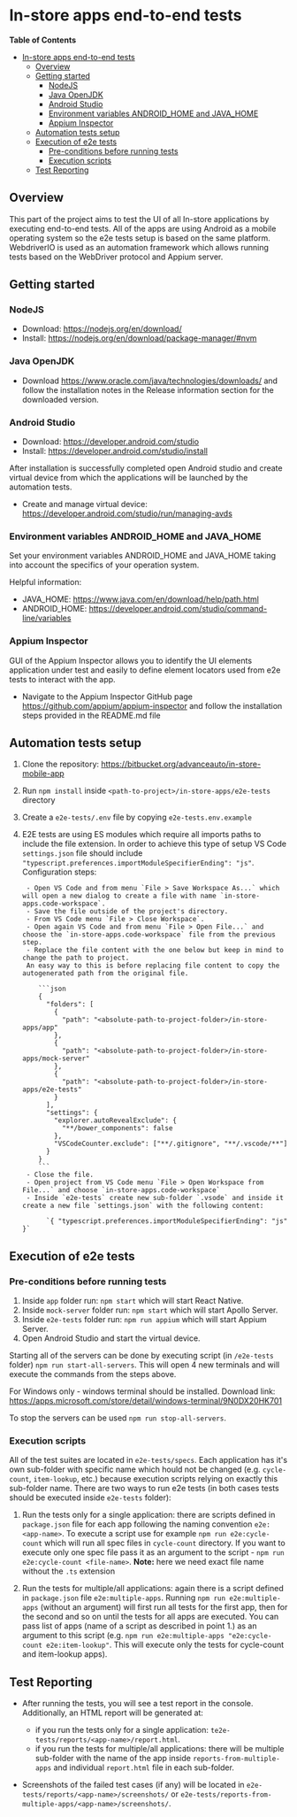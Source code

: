 # In-store apps end-to-end tests

**Table of Contents**

- [In-store apps end-to-end tests](#in-store-apps-end-to-end-tests)
  - [Overview](#overview)
  - [Getting started](#getting-started)
    - [NodeJS](#nodejs)
    - [Java OpenJDK](#java-openjdk)
    - [Android Studio](#android-studio)
    - [Environment variables ANDROID_HOME and JAVA_HOME](#environment-variables-android_home-and-java_home)
    - [Appium Inspector](#appium-inspector)
  - [Automation tests setup](#automation-tests-setup)
  - [Execution of e2e tests](#execution-of-e2e-tests)
    - [Pre-conditions before running tests](#pre-conditions-before-running-tests)
    - [Execution scripts](#execution-scripts)
  - [Test Reporting](#test-reporting)

## Overview

This part of the project aims to test the UI of all In-store applications by
executing end-to-end tests. All of the apps are using Android as a mobile
operating system so the e2e tests setup is based on the same platform.
WebdriverIO is used as an automation framework which allows running tests based
on the WebDriver protocol and Appium server.

## Getting started

### NodeJS

- Download: https://nodejs.org/en/download/
- Install: https://nodejs.org/en/download/package-manager/#nvm

### Java OpenJDK

- Download https://www.oracle.com/java/technologies/downloads/ and follow the
  installation notes in the Release information section for the downloaded
  version.

### Android Studio

- Download: https://developer.android.com/studio
- Install: https://developer.android.com/studio/install

After installation is successfully completed open Android studio and create
virtual device from which the applications will be launched by the automation
tests.

- Create and manage virtual device:
  https://developer.android.com/studio/run/managing-avds

### Environment variables ANDROID_HOME and JAVA_HOME

Set your environment variables ANDROID_HOME and JAVA_HOME taking into account
the specifics of your operation system.

Helpful information:

- JAVA_HOME: https://www.java.com/en/download/help/path.html
- ANDROID_HOME: https://developer.android.com/studio/command-line/variables

### Appium Inspector

GUI of the Appium Inspector allows you to identify the UI elements application
under test and easily to define element locators used from e2e tests to interact
with the app.

- Navigate to the Appium Inspector GitHub page
  https://github.com/appium/appium-inspector and follow the installation steps
  provided in the README.md file

## Automation tests setup

1.  Clone the repository: https://bitbucket.org/advanceauto/in-store-mobile-app
2.  Run `npm install` inside `<path-to-project>/in-store-apps/e2e-tests`
    directory
3.  Create a `e2e-tests/.env` file by copying `e2e-tests.env.example`
4.  E2E tests are using ES modules which require all imports paths to include
    the file extension. In order to achieve this type of setup VS Code
    `settings.json` file should include
    `"typescript.preferences.importModuleSpecifierEnding": "js"`. Configuration
    steps:

         - Open VS Code and from menu `File > Save Workspace As...` which will open a new dialog to create a file with name `in-store-apps.code-workspace`.
         - Save the file outside of the project's directory.
         - From VS Code menu `File > Close Workspace`.
         - Open again VS Code and from menu `File > Open File...` and choose the `in-store-apps.code-workspace` file from the previous step.
         - Replace the file content with the one below but keep in mind to change the path to project.
         An easy way to this is before replacing file content to copy the autogenerated path from the original file.

            ```json
            {
              "folders": [
                {
                  "path": "<absolute-path-to-project-folder>/in-store-apps/app"
                },
                {
                  "path": "<absolute-path-to-project-folder>/in-store-apps/mock-server"
                },
                {
                  "path": "<absolute-path-to-project-folder>/in-store-apps/e2e-tests"
                }
              ],
              "settings": {
                "explorer.autoRevealExclude": {
                  "**/bower_components": false
                },
                "VSCodeCounter.exclude": ["**/.gitignore", "**/.vscode/**"]
              }
            }
            ```
         - Close the file.
         - Open project from VS Code menu `File > Open Workspace from File...` and choose `in-store-apps.code-workspace`
         - Inside `e2e-tests` create new sub-folder `.vsode` and inside it create a new file `settings.json` with the following content:

              `{ "typescript.preferences.importModuleSpecifierEnding": "js" }`

## Execution of e2e tests

### Pre-conditions before running tests

1. Inside `app` folder run: `npm start` which will start React Native.
2. Inside `mock-server` folder run: `npm start` which will start Apollo Server.
3. Inside `e2e-tests` folder run: `npm run appium` which will start Appium
   Server.
4. Open Android Studio and start the virtual device.

Starting all of the servers can be done by executing script (in `/e2e-tests`
folder) `npm run start-all-servers`. This will open 4 new terminals and will
execute the commands from the steps above.

For Windows only - windows terminal should be installed. Download link:
https://apps.microsoft.com/store/detail/windows-terminal/9N0DX20HK701

To stop the servers can be used `npm run stop-all-servers`.

### Execution scripts

All of the test suites are located in `e2e-tests/specs`. Each application has
it's own sub-folder with specific name which hould not be changed (e.g.
`cycle-count`, `item-lookup`, etc.) because execution scripts relying on exactly
this sub-folder name. There are two ways to run e2e tests (in both cases tests
should be executed inside `e2e-tests` folder):

1. Run the tests only for a single application: there are scripts defined in
   `package.json` file for each app following the naming convention
   `e2e:<app-name>`. To execute a script use for example
   `npm run e2e:cycle-count` which will run all spec files in `cycle-count`
   directory. If you want to execute only one spec file pass it as an argument
   to the script - `npm run e2e:cycle-count <file-name>`. **Note:** here we need
   exact file name without the `.ts` extension

2. Run the tests for multiple/all applications: again there is a script defined
   in `package.json` file `e2e:multiple-apps`. Running
   `npm run e2e:multiple-apps` (without an argument) will first run all tests
   for the first app, then for the second and so on until the tests for all apps
   are executed. You can pass list of apps (name of a script as described in
   point 1.) as an argument to this script (e.g.
   `npm run e2e:multiple-apps "e2e:cycle-count e2e:item-lookup"`. This will
   execute only the tests for cycle-count and item-lookup apps).

## Test Reporting

- After running the tests, you will see a test report in the console.
  Additionally, an HTML report will be generated at:

  - if you run the tests only for a single application:
    `te2e-tests/reports/<app-name>/report.html`.
  - if you run the tests for multiple/all applications: there will be multiple
    sub-folder with the name of the app inside `reports-from-multiple-apps` and
    individual `report.html` file in each sub-folder.

- Screenshots of the failed test cases (if any) will be located in
  `e2e-tests/reports/<app-name>/screenshots/` or
  `e2e-tests/reports-from-multiple-apps/<app-name>/screenshots/`.

